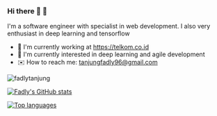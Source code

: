 ### Hi there :wave: :wave:

I'm a software engineer with specialist in web development. I also very enthusiast in deep learning and tensorflow

- :office: I'm currently working at https://telkom.co.id
- :seedling: I'm currently interested in deep learning and agile development
- :envelope: How to reach me: tanjungfadly96@gmail.com 

<p align="left"> <img src="https://komarev.com/ghpvc/?username=fadlytanjung&label=Profile%20views&color=0e75b6&style=flat" alt="fadlytanjung" /> </p>

[![Fadly's GitHub stats](https://github-readme-stats.vercel.app/api?username=fadlytanjung&show_icons=true)](https://github.com/anuraghazra/github-readme-stats)

[![Top languages](https://github-readme-stats.vercel.app/api/top-langs/?username=fadlytanjung&hide=php&layout=compact)](https://github.com/anuraghazra/github-readme-stats)
